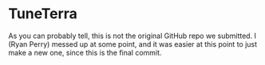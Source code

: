 # TuneTerra
As you can probably tell, this is not the original GitHub repo we submitted. I (Ryan Perry) messed up at some point, and it was easier at this point to just make a new one, since this is the final commit.
